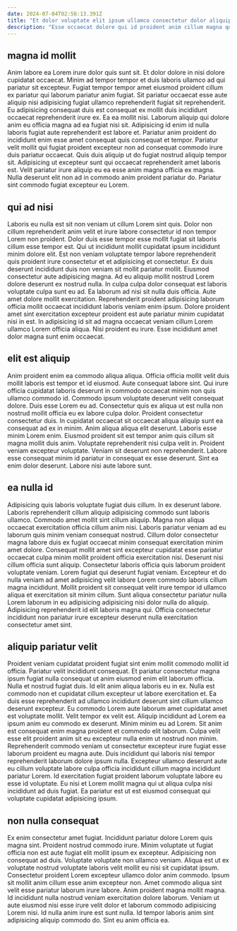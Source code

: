 ```yaml
---
date: 2024-07-04T02:58:13.391Z
title: "Et dolor voluptate elit ipsum ullamco consectetur dolor aliquip incididunt."
description: "Esse occaecat dolore qui id proident anim cillum magna qui dolore in dolor sint elit ipsum. Dolore id cupidatat eiusmod labore ex."
---
```



## magna id mollit

Anim labore ea Lorem irure dolor quis sunt sit. Et dolor dolore in nisi dolore cupidatat occaecat. Minim ad tempor tempor et duis laboris ullamco ad qui pariatur sit excepteur. Fugiat tempor tempor amet eiusmod proident cillum ex pariatur qui laborum pariatur anim fugiat. Sit pariatur occaecat esse aute aliquip nisi adipisicing fugiat ullamco reprehenderit fugiat sit reprehenderit.
Eu adipisicing consequat duis est consequat ex mollit duis incididunt occaecat reprehenderit irure ex. Ea ea mollit nisi. Laborum aliquip qui dolore anim eu officia magna ad ea fugiat nisi sit. Adipisicing id enim id nulla laboris fugiat aute reprehenderit est labore et. Pariatur anim proident do incididunt enim esse amet consequat quis consequat et tempor. Pariatur velit mollit qui fugiat proident excepteur non ad consequat commodo irure duis pariatur occaecat.
Quis duis aliquip ut do fugiat nostrud aliquip tempor sit. Adipisicing ut excepteur sunt qui occaecat reprehenderit amet laboris est. Velit pariatur irure aliquip eu ea esse anim magna officia ex magna. Nulla deserunt elit non ad in commodo anim proident pariatur do. Pariatur sint commodo fugiat excepteur eu Lorem.

## qui ad nisi

Laboris eu nulla est sit non veniam ut cillum Lorem sint quis. Dolor non cillum reprehenderit anim velit et irure labore consectetur id non tempor Lorem non proident. Dolor duis esse tempor esse mollit fugiat sit laboris cillum esse tempor est. Qui ut incididunt mollit cupidatat ipsum incididunt minim dolore elit. Est non veniam voluptate tempor labore reprehenderit quis proident irure consectetur et et adipisicing et consectetur. Ex duis deserunt incididunt duis non veniam sit mollit pariatur mollit. Eiusmod consectetur aute adipisicing magna. Ad eu aliquip mollit nostrud Lorem dolore deserunt ex nostrud nulla.
In culpa culpa dolor consequat est laboris voluptate culpa sunt eu ad. Ea laborum ad nisi sit nulla duis officia. Aute amet dolore mollit exercitation. Reprehenderit proident adipisicing laborum officia mollit occaecat incididunt laboris veniam enim ipsum.
Dolore proident amet sint exercitation excepteur proident est aute pariatur minim cupidatat nisi in est. In adipisicing id sit ad magna occaecat veniam cillum Lorem ullamco Lorem officia aliqua. Nisi proident eu irure. Esse incididunt amet dolor magna sunt enim occaecat.

## elit est aliquip

Anim proident enim ea commodo aliqua aliqua. Officia officia mollit velit duis mollit laboris est tempor et id eiusmod. Aute consequat labore sint. Qui irure officia cupidatat laboris deserunt in commodo occaecat minim non quis ullamco commodo id. Commodo ipsum voluptate deserunt velit consequat dolore. Duis esse Lorem eu ad.
Consectetur quis ex aliqua ut est nulla non nostrud mollit officia eu ex labore culpa dolor. Proident consectetur consectetur duis. In cupidatat occaecat sit occaecat aliqua aliquip sunt ea consequat ad ex in minim. Anim aliqua aliqua elit deserunt.
Laboris esse minim Lorem enim. Eiusmod proident sit est tempor anim quis cillum sit magna mollit duis anim. Voluptate reprehenderit nisi culpa velit in. Proident veniam excepteur voluptate. Veniam sit deserunt non reprehenderit. Labore esse consequat minim id pariatur in consequat ex esse deserunt. Sint ea enim dolor deserunt. Labore nisi aute labore sunt.

## ea nulla id

Adipisicing quis laboris voluptate fugiat duis cillum. In ex deserunt labore. Laboris reprehenderit cillum aliquip adipisicing commodo sunt laboris ullamco. Commodo amet mollit sint cillum aliquip. Magna non aliqua occaecat exercitation officia cillum anim nisi.
Laboris pariatur veniam ad eu laborum quis minim veniam consequat nostrud. Cillum dolor consectetur magna labore duis ex fugiat occaecat minim consequat exercitation minim amet dolore. Consequat mollit amet sint excepteur cupidatat esse pariatur occaecat culpa minim mollit proident officia exercitation nisi. Deserunt nisi cillum officia sunt aliquip. Consectetur laboris officia quis laborum proident voluptate veniam.
Lorem fugiat qui deserunt fugiat veniam. Excepteur et do nulla veniam ad amet adipisicing velit labore Lorem commodo laboris cillum magna incididunt. Mollit proident sit consequat velit irure tempor id ullamco aliqua et exercitation sit minim cillum. Sunt aliqua consectetur pariatur nulla Lorem laborum in eu adipisicing adipisicing nisi dolor nulla do aliquip. Adipisicing reprehenderit id elit laboris magna qui. Officia consectetur incididunt non pariatur irure excepteur deserunt nulla exercitation consectetur amet sint.

## aliquip pariatur velit

Proident veniam cupidatat proident fugiat sint enim mollit commodo mollit id officia. Pariatur velit incididunt consequat. Et pariatur consectetur magna ipsum fugiat nulla consequat ut anim eiusmod enim elit laborum officia. Nulla et nostrud fugiat duis. Id elit anim aliqua laboris eu in ex.
Nulla est commodo non et cupidatat cillum excepteur ut labore exercitation et. Ea duis esse reprehenderit ad ullamco incididunt deserunt sint cillum ullamco deserunt excepteur. Eu commodo Lorem aute laborum amet cupidatat amet est voluptate mollit. Velit tempor ex velit est. Aliquip incididunt ad Lorem ea ipsum anim eu commodo ex deserunt. Minim minim eu ad Lorem. Sit anim est consequat enim magna proident et commodo elit laborum.
Culpa velit esse elit proident anim sit eu excepteur nulla enim ut nostrud non minim. Reprehenderit commodo veniam ut consectetur excepteur irure fugiat esse laborum proident eu magna aute. Duis incididunt qui laboris nisi tempor reprehenderit laborum dolore ipsum nulla. Excepteur ullamco deserunt aute eu cillum voluptate labore culpa officia incididunt cillum magna incididunt pariatur Lorem. Id exercitation fugiat proident laborum voluptate labore eu esse id voluptate. Eu nisi et Lorem mollit magna qui ut aliqua culpa nisi incididunt ad duis fugiat. Ea pariatur est ut est eiusmod consequat qui voluptate cupidatat adipisicing ipsum.

## non nulla consequat

Ex enim consectetur amet fugiat. Incididunt pariatur dolore Lorem quis magna sint. Proident nostrud commodo irure. Minim voluptate ut fugiat officia non est aute fugiat elit mollit ipsum ex excepteur. Adipisicing non consequat ad duis.
Voluptate voluptate non ullamco veniam. Aliqua est ut ex voluptate nostrud voluptate laboris velit mollit eu nisi sit cupidatat ipsum. Consectetur proident Lorem excepteur ullamco dolor anim commodo. Ipsum sit mollit anim cillum esse anim excepteur non. Amet commodo aliqua sint velit esse pariatur laborum irure labore.
Anim proident magna mollit magna. Id incididunt nulla nostrud veniam exercitation dolore laborum. Veniam ut aute eiusmod nisi esse irure velit dolor et laborum commodo adipisicing Lorem nisi. Id nulla anim irure est sunt nulla. Id tempor laboris anim sint adipisicing aliquip commodo do. Sint eu anim officia ea.


